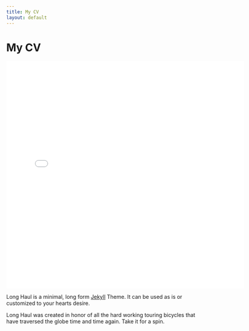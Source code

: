 ```yaml
---
title: My CV
layout: default
---
```


<div class="post">
	<h1 class="pageTitle">My CV</h1>
	  <iframe src="/assets/img/rc_cv.html" frameborder="0" height="600" width="630"    display:block></iframe>
	<p class="intro">Long Haul is a minimal, long form <a href="http://jekyllrb.com">Jekyll</a> Theme. It can be used as is or customized to your hearts desire.</p>
	<p>Long Haul was created in honor of all the hard working touring bicycles that have traversed the globe time and time again. Take it for a spin.</p>
</div>
